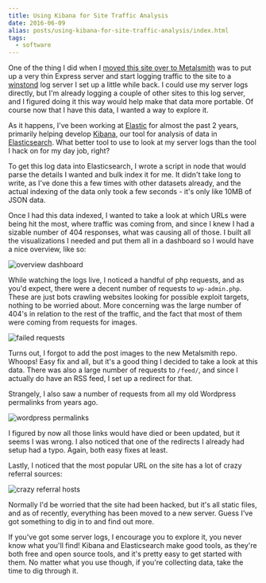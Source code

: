 ```yaml
---
title: Using Kibana for Site Traffic Analysis
date: 2016-06-09
alias: posts/using-kibana-for-site-traffic-analysis/index.html
tags:
  - software
---
```


One of the thing I did when I [moved this site over to Metalsmith](/posts/moving-to-metalsmith/) was to put up a very thin Express server and start logging traffic to the site to a [winstond](https://github.com/winstonjs/winstond) log server I set up a little while back. I could use my server logs directly, but I'm already logging a couple of other sites to this log server, and I figured doing it this way would help make that data more portable. Of course now that I have this data, I wanted a way to explore it.

As it happens, I've been working at [Elastic](https://www.elastic.co/) for almost the past 2 years, primarily helping develop [Kibana](https://www.elastic.co/products/kibana), our tool for analysis of data in [Elasticsearch](https://www.elastic.co/products/elasticsearch). What better tool to use to look at my server logs than the tool I hack on for my day job, right?

To get this log data into Elasticsearch, I wrote a script in node that would parse the details I wanted and bulk index it for me. It didn't take long to write, as I've done this a few times with other datasets already, and the actual indexing of the data only took a few seconds - it's only like 10MB of JSON data.

Once I had this data indexed, I wanted to take a look at which URLs were being hit the most, where traffic was coming from, and since I knew I had a sizable number of 404 responses, what was causing all of those. I built all the visualizations I needed and put them all in a dashboard so I would have a nice overview, like so:

![overview dashboard](/images/posts/kibana-traffic-dashboard.png)

While watching the logs live, I noticed a handful of php requests, and as you'd expect, there were a decent number of requests to `wp-admin.php`. These are just bots crawling websites looking for possible exploit targets, nothing to be worried about. More concerning was the large number of 404's in relation to the rest of the traffic, and the fact that most of them were coming from requests for images.

![failed requests](/images/posts/kibana-failed-requests.png)

Turns out, I forgot to add the post images to the new Metalsmith repo. Whoops! Easy fix and all, but it's a good thing I decided to take a look at this data. There was also a large number of requests to `/feed/`, and since I actually do have an RSS feed, I set up a redirect for that.

Strangely, I also saw a number of requests from all my old Wordpress permalinks from years ago.

![wordpress permalinks](/images/posts/kibana-failed-wordpress-permalinks.png)

I figured by now all those links would have died or been updated, but it seems I was wrong. I also noticed that one of the redirects I already had setup had a typo. Again, both easy fixes at least.

Lastly, I noticed that the most popular URL on the site has a lot of crazy referral sources:

![crazy referral hosts](/images/posts/kibana-strange-referral-sources.png)

Normally I'd be worried that the site had been hacked, but it's all static files, and as of recently, everything has been moved to a new server. Guess I've got something to dig in to and find out more.

If you've got some server logs, I encourage you to explore it, you never know what you'll find! Kibana and Elasticsearch make good tools, as they're both free and open source tools, and it's pretty easy to get started with them. No matter what you use though, if you're collecting data, take the time to dig through it.
